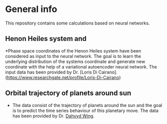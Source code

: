 # General info
This repository contains some calculations based on neural networks. 
## Henon Heiles system and
*Phase space coordinates of the Henon Heiles system have been considered as input to the neural network.  The goal is to learn the underlying distribution of the systems coordinate and generate new coordinate with the help of a variational autoencoder neural network. The input data has been provided by Dr. [Loris Di Cairano]. (https://www.researchgate.net/profile/Loris-Di-Cairano)

## Orbital trajectory of planets around sun
* The data consist of the trajectory of planets around the sun and the goal is to predict the time series behaviour of this planetary move.
  The data has been provided by Dr. [Dahvyd Wing](https://www.dropbox.com/s/uahmj0rr37629jd/planets_trajectories.npz?dl=0). 

  

